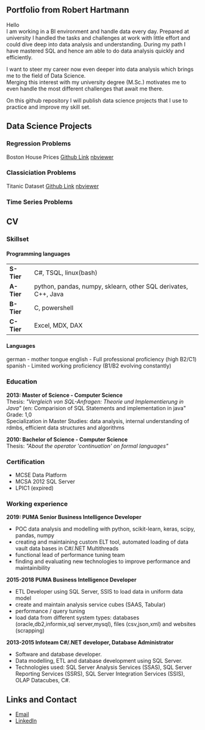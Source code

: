 ## Portfolio from Robert Hartmann

Hello  
I am working in a BI environment and handle data every day. Prepared at university I handled the tasks and challenges at work with little effort and could dive deep into data analysis and understanding. During my path I have mastered SQL and hence am able to do data analysis quickly and efficiently.  

I want to steer my career now even deeper into data analysis which brings me to the field of Data Science.  
Merging this interest with my university degree (M.Sc.) motivates me to even handle the most different challenges that await me there.

On this github repository I will publish data science projects that I use to practice and improve my skill set.

## Data Science Projects
### Regression Problems

Boston House Prices [Github Link](https://github.com/tuxmania87/AIRepo/blob/master/regression-notebooks/Boston%20House%20Prices.ipynb) [nbviewer](https://nbviewer.jupyter.org/github/tuxmania87/AIRepo/blob/master/regression-notebooks/Boston%20House%20Prices.ipynb)

### Classiciation Problems
Titanic Dataset [Github Link](https://github.com/tuxmania87/AIRepo/blob/master/classification-notebooks/Titanic%20data.ipynb) [nbviewer](https://nbviewer.jupyter.org/github/tuxmania87/AIRepo/blob/master/classification-notebooks/Titanic%20data.ipynb)

### Time Series Problems

## CV 

### Skillset

#### Programming languages
| | |
|--|--|
|**S-Tier**| C#, TSQL, linux(bash) |
|**A-Tier**| python, pandas, numpy, sklearn, other SQL derivates, C++, Java |
|**B-Tier**| C, powershell |
|**C-Tier**| Excel, MDX, DAX |

#### Languages
german - mother tongue 
english - Full professional proficiency (high B2/C1)
spanish - Limited working proficiency (B1/B2 evolving constantly)

### Education

 **2013: Master of Science - Computer Science**  
 Thesis: *"Vergleich von SQL-Anfragen: Theorie und Implementierung in Java"* (en: Comparision of SQL Statements and implementation in java"  
 Grade: 1,0  
 Specialization in Master Studies: data analysis, internal understanding of rdmbs, efficient data structures and algorithms

 **2010: Bachelor of Science - Computer Science**  
 Thesis: *"About the operator 'continuation' on formal languages"*  

### Certification
* MCSE Data Platform
* MCSA 2012 SQL Server
* LPIC1 (expired)

### Working experience 

 **2019: PUMA Senior Business Intelligence Developer**
 * POC data analysis and modelling with python, scikit-learn, keras, scipy, pandas, numpy
 * creating and maintaining custom ELT tool, automated loading of data vault data bases in C#/.NET Multithreads
 * functional lead of performance tuning team
 * finding and evaluating new technologies to improve performance and maintainibility
 
 **2015-2018 PUMA Business Intelligence Developer**
 * ETL Developer using SQL Server, SSIS to load data in uniform data model
 * create and maintain analysis service cubes (SAAS, Tabular)
 * performance / query tuning
 * load data from different system types: databases (oracle,db2,informix,sql server,mysql), files (csv,json,xml) and websites (scrapping)
 
 **2013-2015 Infoteam C#/.NET developer, Database Administrator**
 * Software and database developer. 
 * Data modelling, ETL and database development using SQL Server. 
 * Technologies used: SQL Server Analysis Services (SSAS), SQL Server Reporting Services (SSRS), SQL Server Integration Services (SSIS), OLAP Datacubes, C#.

## Links and Contact

* [Email](mailto:robert@keinerspieltmitmir.de)
* [LinkedIn](https://www.linkedin.com/in/robert-hartmann-53b4699a/)

